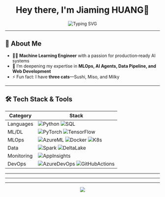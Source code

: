 <!-- Replace placeholders (e.g. YOUR_NAME, YOUR_USERNAME, YOUR_LINKEDIN, etc.) with your actual details -->

<h1 align="center">Hey there, I'm Jiaming HUANG👋</h1>

<p align="center">
  <img src="https://readme-typing-svg.demolab.com?font=Fira+Code&weight=500&size=24&pause=1000&color=00CADD&center=true&vCenter=true&width=435&lines=Machine+Learning+Engineer;Open+Source+Enthusiast;Lifelong+Learner" alt="Typing SVG"/>
</p>

---

## 🚀 About Me

- 🧑‍💻 **Machine Learning Engineer** with a passion for production‑ready AI systems
- 🌱 I’m deepening my expertise in **MLOps, AI Agents, Data Pipeline, and Web Development**
- ⚡ Fun fact: I have **three cats**—Sushi, Miso, and Milky 

---

## 🛠️ Tech Stack & Tools

| Category | Stack |
|----------|-------|
| Languages | ![Python](https://img.shields.io/badge/Python-3776AB?style=for-the-badge&logo=python&logoColor=white) ![SQL](https://img.shields.io/badge/SQL-4479A1?style=for-the-badge&logo=postgresql&logoColor=white) |
| ML/DL | ![PyTorch](https://img.shields.io/badge/PyTorch-EE4C2C?style=for-the-badge&logo=pytorch&logoColor=white) ![TensorFlow](https://img.shields.io/badge/TensorFlow-FF6F00?style=for-the-badge&logo=tensorflow&logoColor=white) |
| MLOps | ![AzureML](https://img.shields.io/badge/Azure_ML-0078D4?style=for-the-badge&logo=microsoftazure&logoColor=white) ![Docker](https://img.shields.io/badge/Docker-2496ED?style=for-the-badge&logo=docker&logoColor=white) ![K8s](https://img.shields.io/badge/Kubernetes-326CE5?style=for-the-badge&logo=kubernetes&logoColor=white) |
| Data | ![Spark](https://img.shields.io/badge/Apache_Spark-E25A1C?style=for-the-badge&logo=apachespark&logoColor=white) ![DeltaLake](https://img.shields.io/badge/Delta_Lake-00B3E6?style=for-the-badge&logo=databricks&logoColor=white) |
| Monitoring | ![AppInsights](https://img.shields.io/badge/Azure_Application_Insights-0078D4?style=for-the-badge&logo=microsoftazure&logoColor=white) |
| DevOps | ![AzureDevOps](https://img.shields.io/badge/Azure_DevOps-0078D4?style=for-the-badge&logo=azuredevops&logoColor=white) ![GitHubActions](https://img.shields.io/badge/GitHub_Actions-2088FF?style=for-the-badge&logo=githubactions&logoColor=white) |

---
<!--
## 💼 Highlight Projects

| Project | Summary | Tech |
|---------|---------|------|
| **Sales‑AI‑Insights** | Deployment‑ready pipeline that forecasts SKUs & recommends upsells. Saved 12% promo spend. | AzureML · PyTorch · FastAPI |
| **LLM‑Chat‑Toolkit** | Framework of advanced prompts & utils for domain‑specific chatbots; 4k ⭐️ on GitHub. | LangChain · OpenAI API |
| **GNN‑Social‑Graph** | Graph neural net detecting influencer clusters; accepted at KDD ‘24 poster. | PyTorch Geometric |

> **Tip:** Pin these repos so they appear at the top of your GitHub profile.
-->
---
<!--
## 🤝 Connect with Me

[![LinkedIn](https://img.shields.io/badge/LinkedIn-0A66C2?style=for-the-badge&logo=linkedin&logoColor=white)](https://linkedin.com/in/YOUR_LINKEDIN) [![Email](https://img.shields.io/badge/Email-0078D4?style=for-the-badge&logo=microsoftoutlook&logoColor=white)](mailto:YOUR_EMAIL) [![Portfolio](https://img.shields.io/badge/Portfolio-FF5722?style=for-the-badge&logo=firefox&logoColor=white)](https://YOUR_PORTFOLIO_URL)

---

<details>
<summary>📜 <strong>Résumé & Certifications</strong></summary>

- 🗂️ **[Download My Résumé](https://example.com/resume.pdf)**
- 📜 AWS Certified ML – Specialty (2024)
- 📜 Azure Data Scientist Associate (2023)
- 📜 TensorFlow Developer Certificate (2022)

</details>
-->
---

<p align="center">
  <img src="https://capsule-render.vercel.app/api?type=waving&color=0A66C2&height=120&section=footer"/>
</p>

